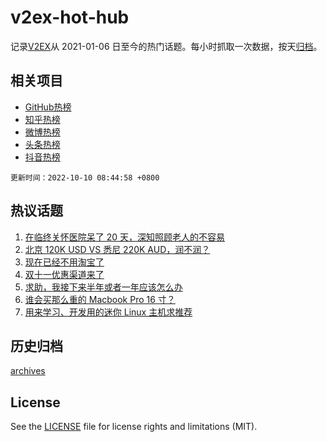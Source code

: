 # v2ex-hot-hub

 记录[V2EX](https://www.v2ex.com/)从 2021-01-06 日至今的热门话题。每小时抓取一次数据，按天[归档](archives)。
 
 ## 相关项目

- [GitHub热榜](https://github.com/lonnyzhang423/github-hot-hub)
- [知乎热榜](https://github.com/lonnyzhang423/zhihu-hot-hub)
- [微博热榜](https://github.com/lonnyzhang423/weibo-hot-hub)
- [头条热榜](https://github.com/lonnyzhang423/toutiao-hot-hub)
- [抖音热榜](https://github.com/lonnyzhang423/douyin-hot-hub)


 `更新时间：2022-10-10 08:44:58 +0800`

## 热议话题

1. [在临终关怀医院呆了 20 天，深知照顾老人的不容易](https://www.v2ex.com/t/885433)
1. [北京 120K USD VS 悉尼 220K AUD，润不润？](https://www.v2ex.com/t/885434)
1. [现在已经不用淘宝了](https://www.v2ex.com/t/885482)
1. [双十一优惠渠道来了](https://www.v2ex.com/t/885509)
1. [求助，我接下来半年或者一年应该怎么办](https://www.v2ex.com/t/885553)
1. [谁会买那么重的 Macbook Pro 16 寸？](https://www.v2ex.com/t/885590)
1. [用来学习、开发用的迷你 Linux 主机求推荐](https://www.v2ex.com/t/885486)

## 历史归档

[archives](archives)

## License

See the [LICENSE](LICENSE) file for license rights and limitations (MIT).
